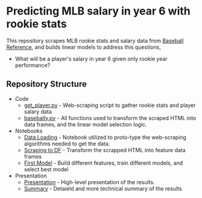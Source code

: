 # Predicting MLB salary in year 6 with rookie stats

This repository scrapes MLB rookie stats and salary data from [Baseball Reference](https://www.baseball-reference.com/), and builds linear models to address this questions,

* What will be a player's salary in year 6 given only rookie year performance?

## Repository Structure

* Code
  * [get_player.py](./get_player.py) - Web-scraping script to gather rookie stats and player salary data
  * [basebally.py](./baseball.py) - All functions used to transform the scraped HTML into data frames, and the linear model selection logic.
* Notebooks
  * [Data Loading](./Data&#32;Loading.ipynb) - Notebook utilized to proto-type the web-scraping algorithms needed to get the data.
  * [Scraping to DF](./Scrapping&#32;to&#32;DF.ipynb) - Transform the scrapped HTML into feature data frames
  * [First Model](./First&#32;Model.ipynb) - Build different features, train different models, and select best model
* Presentation
  * [Presentation](./presentation/BaseballSalaryPrediction.pdf) -  High-level presentation of the results.
  * [Summary](./Summary.pdf) -  Detaield and more technical summary of the results